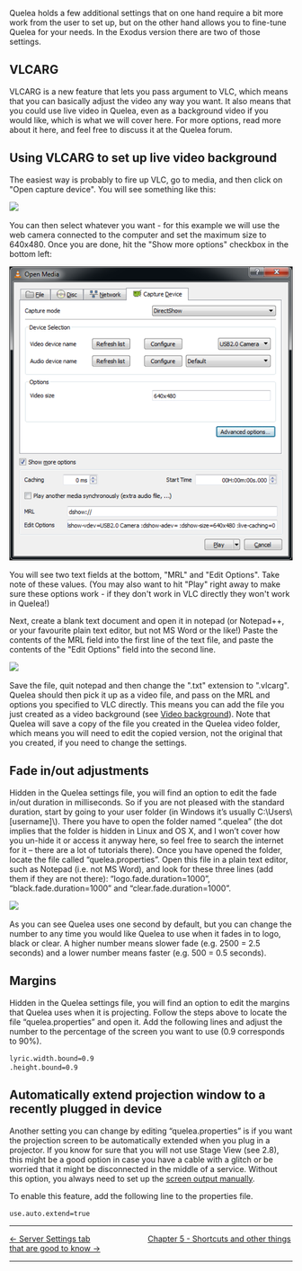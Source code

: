 Quelea holds a few additional settings that on one hand require a bit
more work from the user to set up, but on the other hand allows you to
fine-tune Quelea for your needs. In the Exodus version there are two of
those settings.

## VLCARG

VLCARG is a new feature that lets you pass argument to VLC, which means
that you can basically adjust the video any way you want. It also means
that you could use live video in Quelea, even as a background video if
you would like, which is what we will cover here. For more options, read
more about it here, and feel free to discuss it at the Quelea forum.

## Using VLCARG to set up live video background

The easiest way is probably to fire up VLC, go to media, and then click
on "Open capture device". You will see something like this:

![](Quelea_manual-e-079.png)

You can then select whatever you want - for this example we will use the
web camera connected to the computer and set the maximum size to
640x480. Once you are done, hit the "Show more options" checkbox in the
bottom left:

![](Open_Media-Capture_Device.png)

You will see two text fields at the bottom, "MRL" and "Edit Options".
Take note of these values. (You may also want to hit "Play" right away
to make sure these options work - if they don't work in VLC directly
they won't work in Quelea\!)

Next, create a blank text document and open it in notepad (or Notepad++,
or your favourite plain text editor, but not MS Word or the like\!)
Paste the contents of the MRL field into the first line of the text
file, and paste the contents of the "Edit Options" field into the second
line.

![](Quelea_manual-e-081.png)

Save the file, quit notepad and then change the ".txt" extension to
".vlcarg". Quelea should then pick it up as a video file, and pass on
the MRL and options you specified to VLC directly. This means you can
add the file you just created as a video background (see [Video
background](Themes#video-background "Themes")). Note that Quelea will
save a copy of the file you created in the Quelea video folder, which
means you will need to edit the copied version, not the original that
you created, if you need to change the settings.

## Fade in/out adjustments

Hidden in the Quelea settings file, you will find an option to edit the
fade in/out duration in milliseconds. So if you are not pleased with the
standard duration, start by going to your user folder (in Windows it’s
usually C:\\Users\\ \[username\]\\). There you have to open the folder
named “.quelea” (the dot implies that the folder is hidden in Linux and
OS X, and I won’t cover how you un-hide it or access it anyway here, so
feel free to search the internet for it – there are a lot of tutorials
there). Once you have opened the folder, locate the file called
“quelea.properties”. Open this file in a plain text editor, such as
Notepad (i.e. not MS Word), and look for these three lines (add them if
they are not there): “logo.fade.duration=1000”,
“black.fade.duration=1000” and “clear.fade.duration=1000”.

![](Quelea_manual-e-082.png)

As you can see Quelea uses one second by default, but you can change the
number to any time you would like Quelea to use when it fades in to
logo, black or clear. A higher number means slower fade (e.g. 2500 = 2.5
seconds) and a lower number means faster (e.g. 500 = 0.5 seconds).

## Margins

Hidden in the Quelea settings file, you will find an option to edit the
margins that Quelea uses when it is projecting. Follow the steps above
to locate the file “quelea.properties” and open it. Add the following
lines and adjust the number to the percentage of the screen you want to
use (0.9 corresponds to
90%).

```
lyric.width.bound=0.9
.height.bound=0.9
```

## Automatically extend projection window to a recently plugged in device

Another setting you can change by editing “quelea.properties” is if you
want the projection screen to be automatically extended when you plug in
a projector. If you know for sure that you will not use Stage View (see
2.8), this might be a good option in case you have a cable with a glitch
or be worried that it might be disconnected in the middle of a service.
Without this option, you always need to set up the [screen output
manually](Display_tab "Display tab").

To enable this feature, add the following line to the properties file.

```
use.auto.extend=true
```

-----



[← Server Settings tab](Server_Settings_tab "Server Settings tab")
&nbsp;&nbsp;&nbsp;&nbsp;&nbsp;&nbsp;&nbsp;&nbsp;&nbsp;&nbsp;&nbsp;&nbsp;&nbsp;&nbsp;&nbsp;&nbsp;&nbsp;&nbsp;&nbsp;&nbsp;&nbsp;&nbsp;&nbsp;&nbsp; [Chapter 5 - Shortcuts and other things that
are good to know
→](Shortcuts_and_other_things_that_are_good_to_know "Shortcuts and other things that
are good to know")

---

